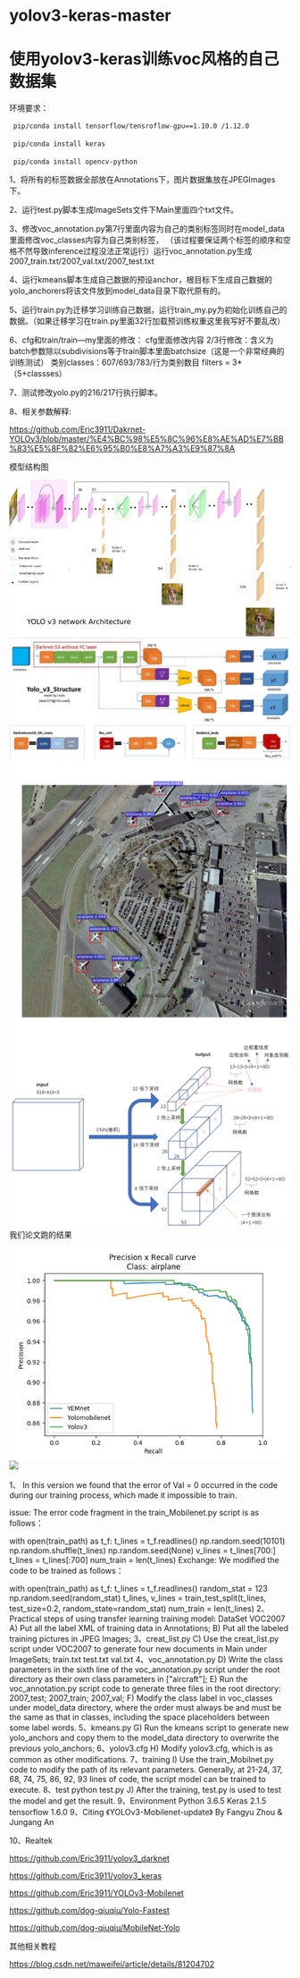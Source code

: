 # yolov3-keras-master

# 使用yolov3-keras训练voc风格的自己数据集

环境要求：
	
	 pip/conda install tensorflow/tensroflow-gpu==1.10.0 /1.12.0

	 pip/conda install keras
	 
	 pip/conda install opencv-python

1、将所有的标签数据全部放在Annotations下，图片数据集放在JPEGImages下。

2、运行test.py脚本生成ImageSets文件下Main里面四个txt文件。

3、修改voc_annotation.py第7行里面内容为自己的类别标签同时在model_data里面修改voc_classes内容为自己类别标签，
（该过程要保证两个标签的顺序和空格不然导致inference过程没法正常运行）运行voc_annotation.py生成2007_train.txt/2007_val.txt/2007_test.txt

4、运行kmeans脚本生成自己数据的预设anchor，根目标下生成自己数据的yolo_anchorers将该文件放到model_data目录下取代原有的。

5、运行train.py为迁移学习训练自己数据，运行train_my.py为初始化训练自己的数据。（如果迁移学习在train.py里面32行加载预训练权重这里我写好不要乱改）
	
6、cfg和train/train—my里面的修改：
         cfg里面修改内容
         2/3行修改：含义为batch参数除以subdivisions等于train脚本里面batchsize（这是一个非常经典的训练测试）
	 类别classes：607/693/783/行为类别数目
	 filters = 3*（5+classses）
	 
7、测试修改yolo.py的216/217行执行脚本。

8、相关参数解释:

https://github.com/Eric3911/Dakrnet-YOLOv3/blob/master/%E4%BC%98%E5%8C%96%E8%AE%AD%E7%BB%83%E5%8F%82%E6%95%B0%E8%A7%A3%E9%87%8A

模型结构图

![](https://github.com/Eric3911/yolov3-keras-master/blob/master/YOLOV3-2.png)
![](https://github.com/Eric3911/yolov3-keras-master/blob/master/yolo-v3-structure.jpg)
![](https://github.com/Eric3911/yolov3-keras-master/blob/master/figure_1_35000.png)
![](https://github.com/Eric3911/yolov3-keras-master/blob/master/yolov3-farmwork.png)
我们论文跑的结果

![](https://github.com/Eric3911/yolov3-keras-master/blob/master/beihang_airplane_PR.png)
![](https://github.com/Eric3911/image/blob/master/QQ%E6%88%AA%E5%9B%BE20190425164616.jpg)


1、 In this version
we found that the error of Val = 0 occurred in the code during our training process, which made it impossible to train.

issue: The error code fragment in the train_Mobilenet.py script is as follows：

with open(train_path) as t_f:
    	t_lines = t_f.readlines()
	np.random.seed(10101)
np.random.shuffle(t_lines)
	np.random.seed(None)
	v_lines = t_lines[700:]
	t_lines = t_lines[:700]
	num_train = len(t_lines)
Exchange: We modified the code to be trained as follows：

 with open(train_path) as t_f:
   	 	t_lines = t_f.readlines()
     random_stat = 123
     np.random.seed(random_stat)
   	 t_lines, v_lines = train_test_split(t_lines, 
 				     test_size=0.2,
				     random_state=random_stat)
     num_train = len(t_lines)
2、Practical steps of using transfer learning training model:
DataSet VOC2007
A) Put all the label XML of training data in Annotations;
B) Put all the labeled training pictures in JPEG Images;
3、creat_list.py
C) Use the creat_list.py script under VOC2007 to generate four new documents in Main under ImageSets;
train.txt
test.txt
val.txt
4、voc_annotation.py
D) Write the class parameters in the sixth line of the voc_annotation.py script under the root directory as their own class parameters in ["aircraft"];
E) Run the voc_annotation.py script code to generate three files in the root directory: 
2007_test; 
2007_train;
2007_val;
F) Modify the class label in voc_classes under model_data directory, where the order must always be and must be the same as that in classes, including the space placeholders between some label words.
5、kmeans.py
G) Run the kmeans script to generate new yolo_anchors and copy them to the model_data directory to overwrite the previous yolo_anchors;
6、yolov3.cfg
H) Modify yolov3.cfg, which is as common as other modifications.
7、training
I) Use the train_Mobilnet.py code to modify the path of its relevant parameters. Generally, at 21-24, 37, 68, 74, 75, 86, 92, 93 lines of code, the script model can be trained to execute.
8、test
python test.py
J) After the training, test.py is used to test the model and get the result.
9、Environment
Python 3.6.5
Keras 2.1.5
tensorflow 1.6.0
9、Citing
《YOLOv3-Mobilenet-update》 By Fangyu Zhou & Jungang An

10、Realtek

https://github.com/Eric3911/yolov3_darknet

https://github.com/Eric3911/yolov3_keras

https://github.com/Eric3911/YOLOv3-Mobilenet

https://github.com/dog-qiuqiu/Yolo-Fastest

https://github.com/dog-qiuqiu/MobileNet-Yolo


其他相关教程

https://blog.csdn.net/maweifei/article/details/81204702
